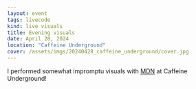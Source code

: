 ```yaml
---
layout: event
tags: livecode
kind: live visuals
title: Evening visuals
date: April 28, 2024
location: "Caffeine Underground"
cover: /assets/imgs/20240428_caffeine_underground/cover.jpg
---
```


I performed somewhat impromptu visuals with [MDN](http://mdn-bio.glitch.me) at Caffeine Underground!